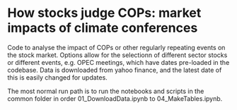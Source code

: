 # How stocks judge COPs: market impacts of climate conferences

Code to analyse the impact of COPs or other regularly repeating events on the stock market. Options allow for the selectionn of different 
sector stocks or different events, e.g. OPEC meetings, which have dates pre-loaded in the codebase. Data is downloaded from yahoo finance, 
and the latest date of this is easily changed for updates. 

The most normal run path is to run the notebooks and scripts in the common folder in order 01_DownloadData.ipynb to 04_MakeTables.ipynb. 
